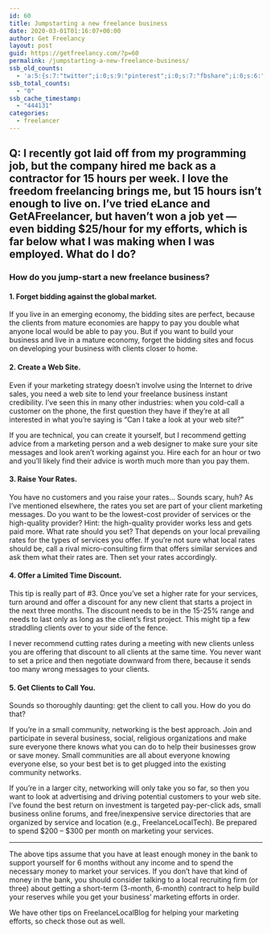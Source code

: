 ```yaml
---
id: 60
title: Jumpstarting a new freelance business
date: 2020-03-01T01:16:07+00:00
author: Get Freelancy
layout: post
guid: https://getfreelancy.com/?p=60
permalink: /jumpstarting-a-new-freelance-business/
ssb_old_counts:
  - 'a:5:{s:7:"twitter";i:0;s:9:"pinterest";i:0;s:7:"fbshare";i:0;s:6:"reddit";i:0;s:6:"tumblr";i:0;}'
ssb_total_counts:
  - "0"
ssb_cache_timestamp:
  - "444131"
categories:
  - freelancer
---
```

## Q: I recently got laid off from my programming job, but the company hired me back as a contractor for 15 hours per week. I love the freedom freelancing brings me, but 15 hours isn’t enough to live on. I’ve tried eLance and GetAFreelancer, but haven’t won a job yet — even bidding $25/hour for my efforts, which is far below what I was making when I was employed. What do I do?

### 

### How do you jump-start a new freelance business?

#### 

#### 1. Forget bidding against the global market.

If you live in an emerging economy, the bidding sites are perfect, because the clients from mature economies are happy to pay you double what anyone local would be able to pay you. But if you want to build your business and live in a mature economy, forget the bidding sites and focus on developing your business with clients closer to home.

#### 

#### 2. Create a Web Site.

Even if your marketing strategy doesn’t involve using the Internet to drive sales, you need a web site to lend your freelance business instant credibility. I’ve seen this in many other industries: when you cold-call a customer on the phone, the first question they have if they’re at all interested in what you’re saying is “Can I take a look at your web site?”

If you are technical, you can create it yourself, but I recommend getting advice from a marketing person and a web designer to make sure your site messages and look aren’t working against you. Hire each for an hour or two and you’ll likely find their advice is worth much more than you pay them.

#### 

#### 3. Raise Your Rates.

You have no customers and you raise your rates… Sounds scary, huh? As I’ve mentioned elsewhere, the rates you set are part of your client marketing messages. Do you want to be the lowest-cost provider of services or the high-quality provider? Hint: the high-quality provider works less and gets paid more. What rate should you set? That depends on your local prevailing rates for the types of services you offer. If you’re not sure what local rates should be, call a rival micro-consulting firm that offers similar services and ask them what their rates are. Then set your rates accordingly.

#### 

#### 4. Offer a Limited Time Discount.

This tip is really part of #3. Once you’ve set a higher rate for your services, turn around and offer a discount for any new client that starts a project in the next three months. The discount needs to be in the 15-25% range and needs to last only as long as the client’s first project. This might tip a few straddling clients over to your side of the fence.

I never recommend cutting rates during a meeting with new clients unless you are offering that discount to all clients at the same time. You never want to set a price and then negotiate downward from there, because it sends too many wrong messages to your clients.

#### 

#### 5. Get Clients to Call You.

Sounds so thoroughly daunting: get the client to call you. How do you do that?

If you’re in a small community, networking is the best approach. Join and participate in several business, social, religious organizations and make sure everyone there knows what you can do to help their businesses grow or save money. Small communities are all about everyone knowing everyone else, so your best bet is to get plugged into the existing community networks.

If you’re in a larger city, networking will only take you so far, so then you want to look at advertising and driving potential customers to your web site. I’ve found the best return on investment is targeted pay-per-click ads, small business online forums, and free/inexpensive service directories that are organized by service and location (e.g., FreelanceLocalTech). Be prepared to spend $200 &#8211; $300 per month on marketing your services.

* * *

The above tips assume that you have at least enough money in the bank to support yourself for 6 months without any income and to spend the necessary money to market your services. If you don’t have that kind of money in the bank, you should consider talking to a local recruiting firm (or three) about getting a short-term (3-month, 6-month) contract to help build your reserves while you get your business’ marketing efforts in order.

We have other tips on FreelanceLocalBlog for helping your marketing efforts, so check those out as well.